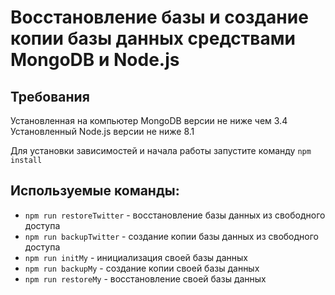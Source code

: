 Восстановление базы и создание копии базы данных средствами MongoDB и Node.js
=============================================================================

Требования
----------
Установленная на компьютер MongoDB версии не ниже чем 3.4
Установленный Node.js версии не ниже 8.1

Для установки зависимостей и начала работы запустите команду `npm install`

Используемые команды:
--------------------
- `npm run restoreTwitter` - восстановление базы данных из свободного доступа
- `npm run backupTwitter` - создание копии базы данных из свободного доступа
- `npm run initMy` - инициализация своей базы данных
- `npm run backupMy` - создание копии своей базы данных
- `npm run restoreMy` - восстановление своей базы данных
